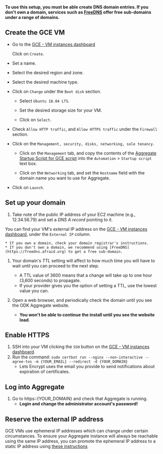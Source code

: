 **To use this setup, you must be able create DNS domain entries. If you don't own a domain, services such as [FreeDNS](https://freedns.afraid.org) offer free sub-domains under a range of domains.**

## Create the GCE VM

- Go to the [GCE - VM instances dashboard](https://console.cloud.google.com/compute/instances)

  Click on `Create`.

- Set a name.
  
- Select the desired region and zone.
  
- Select the desired machine type.
  
- Click on `Change` under the `Boot disk` section.
  
  - Select `Ubuntu 18.04 LTS`.
      
  - Set the desired storage size for your VM.
  
  - Click on `Select`.
    
- Check `Allow HTTP traffic`, and `Allow HTTPS traffic` under the `Firewall` section.
  
- Click on the `Management, security, disks, networking, sole tenancy`.
  
  - Click on the `Management` tab, and copy the contents of the [Aggregate Startup Script for GCE script](https://raw.githubusercontent.com/opendatakit/aggregate/master/cloud-config/google-cloud/startup-script.sh) into the `Automation` > `Startup script` text box.
    
  - Click on the `Networking` tab, and set the `Hostname` field with the domain name you want to use for Aggregate.
  
- Click on `Launch`.

## Set up your domain

1. Take note of the public IP address of your EC2 machine (e.g., 12.34.56.79) and set a *DNS A record* pointing to it.

  You can find your VM's external IP address on the [GCE - VM instances dashboard](https://console.cloud.google.com/compute/instances), under the `External IP` column.
  
	* If you own a domain, check your domain registrar's instructions.
	* If you don't own a domain, we recommend using [FreeDNS](https://freedns.afraid.org) to get a free sub-domain.

1. Your domain's *TTL* setting will affect to how much time you will have to wait until you can proceed to the next step.
	* A TTL value of 3600 means that a change will take up to one hour (3,600 seconds) to propagate.
	* If your provider gives you the option of setting a TTL, use the lowest value you can.

1. Open a web browser, and periodically check the domain until you see the ODK Aggregate website.
	* **You won't be able to continue the install until you see the website load**.

## Enable HTTPS

1. SSH into your VM clicking the `SSH` button on the [GCE - VM instances dashboard](https://console.cloud.google.com/compute/instances).
1. Run the command: `sudo certbot run --nginx --non-interactive --agree-tos -m {YOUR_EMAIL} --redirect -d {YOUR_DOMAIN}`
	* Lets Encrypt uses the email you provide to send notifications about expiration of certificates.
  
## Log into Aggregate

1. Go to https::{YOUR_DOMAIN} and check that Aggregate is running.
	* **Login and change the administrator account's password!**
	
## Reserve the external IP address

GCE VMs use ephemeral IP addresses which can change under certain circumstances. To ensure your Aggregate instance will always be reachable using the same IP address, you can promote the ephemeral IP address to a static IP address using [these instructions](https://cloud.google.com/compute/docs/ip-addresses/reserve-static-external-ip-address#promote_ephemeral_ip)
